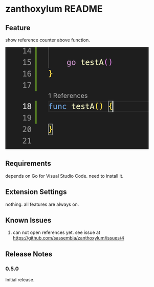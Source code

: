 # zanthoxylum README



## Feature

show reference counter above function.

![feature X](images/show_ref.png)


## Requirements

depends on Go for Visual Studio Code. need to install it.

## Extension Settings

nothing. all features are always on.

## Known Issues

1. can not open references yet. see issue at https://github.com/sassembla/zanthoxylum/issues/4

## Release Notes
### 0.5.0

Initial release.
